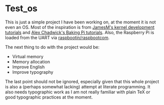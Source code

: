Test_os
=======

This is just a simple project I have been working on, at the moment it is not even an OS. Most of the inspiration is from [JamesM's kernel development tutorials](http://www.jamesmolloy.co.uk/tutorial_html/index.html) and [Alex Chadwick's Baking Pi tutorials](http://www.cl.cam.ac.uk/projects/raspberrypi/tutorials/os/). Also, the Raspberry Pi is loaded from the UART via [raspbootin/raspbootcom](https://github.com/mrvn/raspbootin).

The next thing to do with the project would be:
* Virtual memory
* Memory allocation
* Improve English
* Improve typography

The last point should not be ignored, especially given that this whole project is also a (perhaps somewhat lacking) attempt at literate programming. It also needs typographic work as I am not really familiar with plain TeX or good typographic practices at the moment.

